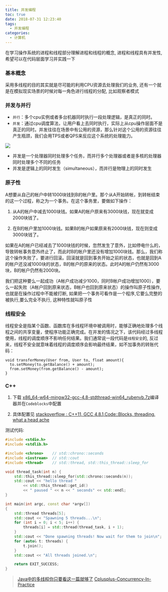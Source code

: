 ```yaml
---
title: 并发编程
toc: true
date: 2018-07-31 12:23:40
tags:
  - 并发编程
categories:
  - 计算机
---
```


在学习操作系统的进程和线程部分理解进程和线程的概念, 进程和线程具有并发性, 希望可以在代码层面学习并实践一下

<!--more-->


### **基本概念**

采用多线程的目的其实就是尽可能的利用CPU资源去处理我们的业务, 还有一个就是在模拟现实场景的时候对每一角色进行线程的分配, 比如观察者模式

### **并发与并行**

- `并行`：多个cpu实例或者多台机器同时执行一段处理逻辑，是真正的同时。
- `并发`：通过cpu调度算法，让用户看上去同时执行，实际上从cpu操作层面不是真正的同时。并发往往在场景中有公用的资源，那么针对这个公用的资源往往产生瓶颈，我们会用TPS或者QPS来反应这个系统的处理能力。

![](/img/并发编程/parallel.png)

- 并发是一个处理器同时处理多个任务，而并行多个处理器或者是多核的处理器同时处理多个不同的任务
- 并发是逻辑上的同时发生（simultaneous），而并行是物理上的同时发生

### **原子性**

A想要从自己的帐户中转1000块钱到B的帐户里。那个从A开始转帐，到转帐结束的这一个过程，称之为一个事务。在这个事务里，要做如下操作：

1. 从A的帐户中减去1000块钱。如果A的帐户原来有3000块钱，现在就变成2000块钱了。

2. 在B的帐户里加1000块钱。如果B的帐户如果原来有2000块钱，现在则变成3000块钱了。

如果在A的帐户已经减去了1000块钱的时候，忽然发生了意外，比如停电什么的，导致转帐事务意外终止了，而此时B的帐户里还没有增加1000块钱。那么，我们称这个操作失败了，要进行回滚。回滚就是回到事务开始之前的状态，也就是回到A的帐户还没减1000块的状态，B的帐户的原来的状态。此时A的帐户仍然有3000块，B的帐户仍然有2000块。

我们把这种要么一起成功（A帐户成功减少1000，同时B帐户成功增加1000），要么一起失败（A帐户回到原来状态，B帐户也回到原来状态）的操作叫原子性操作, 也就是在操作过程中不能被打断, 如果把一个事务可看作是一个程序,它要么完整的被执行,要么完全不执行, 这种特性就叫原子性

### **线程安全**

线程安全是指某个函数、函数库在多线程环境中被调用时，能够正确地处理多个线程之间的共享变量，使程序功能正确完成。在并发的情况之下，该代码经过多线程使用，线程的调度顺序不影响任何结果。我们通常说一段代码是`线程安全`的, 反过来，线程不安全就意味着线程的调度顺序会影响最终结果，如不加事务的转账代码：

```
void transferMoney(User from, User to, float amount){
  to.setMoney(to.getBalance() + amount);
  from.setMoney(from.getBalance() - amount);
}
```

### **C++**

1. 下载 [x86_64-w64-mingw32-gcc-4.8-stdthread-win64_rubenvb.7z](http://sourceforge.net/projects/mingw-w64/files/Toolchains%20targetting%20Win64/Personal%20Builds/rubenvb/gcc-4.8-experimental-stdthread/)编译器并在`Codeblocks`中配置

2. 具体配置见 [stackoverflow : C++11, GCC 4.8.1,Code::Blocks, threading, what a head ache](http://stackoverflow.com/questions/18951454/c11-gcc-4-8-1-codeblocks-threading-what-a-head-ache)

测试代码:

```c++
#include <stdio.h>
#include <stdlib.h>

#include <chrono>    // std::chrono::seconds
#include <iostream>  // std::cout
#include <thread>    // std::thread, std::this_thread::sleep_for

void thread_task(int n) {
    std::this_thread::sleep_for(std::chrono::seconds(n));
    std::cout << "hello thread "
        << std::this_thread::get_id()
        << " paused " << n << " seconds" << std::endl;
}

int main(int argc, const char *argv[])
{
    std::thread threads[5];
    std::cout << "Spawning 5 threads...\n";
    for (int i = 0; i < 5; i++) {
        threads[i] = std::thread(thread_task, i + 1);
    }
    std::cout << "Done spawning threads! Now wait for them to join\n";
    for (auto& t: threads) {
        t.join();
    }
    std::cout << "All threads joined.\n";

    return EXIT_SUCCESS;
}
```

> [Java中的多线程你只要看这一篇就够了](http://www.jianshu.com/p/40d4c7aebd66)
> [Cplusplus-Concurrency-In-Practice](https://github.com/forhappy/Cplusplus-Concurrency-In-Practice/blob/master/Table-of-contents.md)

